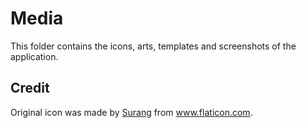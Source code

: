 # Media

This folder contains the icons, arts, templates and screenshots of the application. 

## Credit

Original icon was made by <a href="https://www.flaticon.com/authors/surang" title="surang">Surang</a> from <a href="https://www.flaticon.com/" title="Flaticon"> www.flaticon.com</a>.
